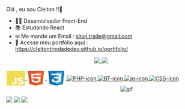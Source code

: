 Olá , eu sou Cleiton !!👋

- 👨‍💻 Desenvolvedor Front-End
- 📚 Estudando React
- ✉ Me mande um Email : sinaj.trade@gmail.com
- 💾 Acesse meu portfólio aqui :  https://cleitontrindadedev.github.io/portifolio/


<div align="center">
  <a href="https://github.com/CleitonTrindadeDev">
  <img height="180em" src="https://github-readme-stats.vercel.app/api?username=CleitonTrindadeDev&show_icons=true&theme=dracula&include_all_commits=true&count_private=true"/>
  <img height="180em" src="https://github-readme-stats.vercel.app/api/top-langs/?username=CleitonTrindadeDev&layout=compact&langs_count=7&theme=dracula"/>
</div>
  
<div style="display: inline_block"><br>
  <img align="center" alt="Jsicon" height="40" width="50" src="https://raw.githubusercontent.com/devicons/devicon/master/icons/javascript/javascript-plain.svg">
  <img align="center" alt="HTML-icon" height="40" width="50" src="https://raw.githubusercontent.com/devicons/devicon/master/icons/html5/html5-original.svg">
  <img align="center" alt="CSS-icon" height="40" width="50" src="https://raw.githubusercontent.com/devicons/devicon/master/icons/css3/css3-original.svg">
  <img align="center" alt="PHP-icon" height="50" width="50" src="https://cdn.jsdelivr.net/gh/devicons/devicon/icons/php/php-original.svg">
  <img align="center" alt="BT-icon" height="40" width="50" src="https://cdn.jsdelivr.net/gh/devicons/devicon/icons/bootstrap/bootstrap-original-wordmark.svg" />
  <img align="right" alt="gif" width="200" src="https://raw.githubusercontent.com/trepichio/trepichio/master/assets/code.gif">
  <img align="center" alt="jq-icon" height="40" width="50" src="https://cdn.jsdelivr.net/gh/devicons/devicon/icons/jquery/jquery-plain-wordmark.svg" /
</div>
  <img align="center" alt="CSS-icon" height="40" width="50" src="https://cdn.jsdelivr.net/gh/devicons/devicon/icons/vuejs/vuejs-original-wordmark.svg" />
  
   ##
  
<div> 
  <a href="https://www.instagram.com/cleiton_trindadee/" target="_blank"><img src="https://img.shields.io/badge/-Instagram-%23E4405F?style=for-the-badge&logo=instagram&logoColor=white" target="_blank"></a>
  <a href = "mailto:sinaj.trade@gmail.com"><img src="https://img.shields.io/badge/-Gmail-%23333?style=for-the-badge&logo=gmail&logoColor=white" target="_blank"></a>
  <a href=https://www.linkedin.com/in/cleiton-trindade-65352a222/" target="_blank"><img src="https://img.shields.io/badge/-LinkedIn-%230077B5?style=for-the-badge&logo=linkedin&logoColor=white" target="_blank"></a> 
</div>


